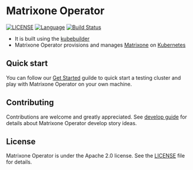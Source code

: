# Matrixone Operator

[![LICENSE](https://img.shields.io/badge/License-Apache%202.0-blue.svg)](LICENSE)
[![Language](https://img.shields.io/badge/Language-Go-blue.svg)](https://golang.org/)
[![Build Status](https://github.com/matrixorigin/matrixone-operator/actions/workflows/docker-image.yml/badge.svg)](https://github.com/matrixorigin/matrixone-operator/actions/workflows/docker-image.yml)

- It is built using the [kubebuilder](https://book.kubebuilder.io/)
- Matrixone Operator provisions and manages [Matrixone](https://github.com/matrixorigin/matrixone) on [Kubernetes](https://kubernetes.io/)

## Quick start

You can follow our [Get Started](./docs/getting_started.md) guilde to quick start a testing cluster and play with Matrixone Operator on your own machine.

## Contributing

Contributions are welcome and greatly appreciated. See [develop guide](./docs/develop_guide.md) for details about Matrixone Operator develop story ideas.

## License

Matrixone Operator is under the Apache 2.0 license. See the [LICENSE](./LICENSE) file for details.

